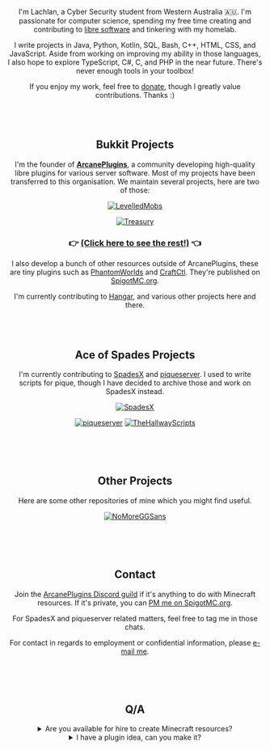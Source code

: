 <div align="center">
  
I'm Lachlan, a Cyber Security student from Western Australia 🇦🇺. I'm passionate for computer science, spending my free time creating and contributing to [libre software][6] and tinkering with my homelab.
  
I write projects in Java, Python, Kotlin, SQL, Bash, C++, HTML, CSS, and JavaScript. Aside from working on improving my ability in those languages, I also hope to explore TypeScript, C#, C, and PHP in the near future. There's never enough tools in your toolbox!
  
If you enjoy my work, feel free to [donate](https://ko-fi.com/lokka30), though I greatly value contributions. Thanks :)

<br /><br />

## Bukkit Projects
  
I'm the founder of [**ArcanePlugins**](https://github.com/ArcanePlugins), a community developing high-quality libre plugins for various server software. Most of my projects have been transferred to this organisation. We maintain several projects, here are two of those:

[![LevelledMobs](https://github-readme-stats.vercel.app/api/pin/?username=lokka30&repo=levelledmobs&show_owner=true&theme=react)](https://github.com/lokka30/levelledmobs)
  
[![Treasury](https://github-readme-stats.vercel.app/api/pin/?username=lokka30&repo=treasury&show_owner=true&theme=react)](https://github.com/lokka30/treasury)

### 👉 [(Click here to see the rest!)](https://github.com/ArcanePlugins) 👈

I also develop a bunch of other resources outside of ArcanePlugins, these are tiny plugins such as [PhantomWorlds](https://github.com/lokka30/PhantomWorlds) and [CraftCtl](https://github.com/lokka30/CraftCtl). They're published on [SpigotMC.org][1].
  
I'm currently contributing to [Hangar](https://github.com/lokka30/Hangar), and various other projects here and there.

<br /><br />

## Ace of Spades Projects

I'm currently contributing to [SpadesX][7] and [piqueserver][5]. I used to write scripts for pique, though I have decided to archive those and work on SpadesX instead.
  
[![SpadesX](https://github-readme-stats.vercel.app/api/pin/?username=spadesx&repo=spadesx&show_owner=true&theme=react)](https://github.com/spadesx/spadesx)

[![piqueserver](https://github-readme-stats.vercel.app/api/pin/?username=piqueserver&repo=piqueserver&show_owner=true&theme=react)](https://github.com/piqueserver/piqueserver)
[![TheHallwayScripts](https://github-readme-stats.vercel.app/api/pin/?username=lokka30&repo=TheHallwayScripts&show_owner=true&theme=react)](https://github.com/lokka30/TheHallwayScripts)

<br /><br /><br />
  
## Other Projects
  
Here are some other repositories of mine which you might find useful.

[![NoMoreGGSans](https://github-readme-stats.vercel.app/api/pin/?username=lokka30&repo=NoMoreGGSans&show_owner=true&theme=react)](https://github.com/lokka30/NoMoreGGSans)

<br /><br /><br />

## Contact
  
Join the [ArcanePlugins Discord guild](https://discord.gg/HqZwdcJ) if it's anything to do with Minecraft resources. If it's private, you can [PM me on SpigotMC.org](https://www.spigotmc.org/conversations/add?to=lokka30).
  
For SpadesX and piqueserver related matters, feel free to tag me in those chats.
  
For contact in regards to employment or confidential information, please [e-mail me](mailto:lachlan@mercurialdigital.com).
  
<br /><br /><br />
  
## Q/A
  
<details><summary>Are you available for hire to create Minecraft resources?</summary>

No: I don't have much free time, and I'm not interested in very low-paying work, so I have decided to not be available for hire to create Minecraft resources. I much prefer to spend this time creating public open-source projects which benefit the community.
  
However, I don't speak for plenty of people on the SpigotMC and MC-Market forums who are happily available for hire.
  
</details>
  
<details><summary>I have a plugin idea, can you make it?</summary>

If the idea could benefit a decent portion of the community, I'd love to hear. Post on the [ArcanePlugins Discord guild](https://discord.gg/HqZwdcJ)'s general channel, or [PM me on SpigotMC.org](https://www.spigotmc.org/conversations/add?to=lokka30). Of course, you will be credited for the idea.
  
</details>
  
<br /><br /><br />

</div>

[1]: https://www.spigotmc.org/resources/authors/lokka30.828699/
[5]: https://github.com/piqueserver
[6]: https://www.gnu.org/philosophy/free-sw.en.html
[7]: https://github.com/SpadesX
